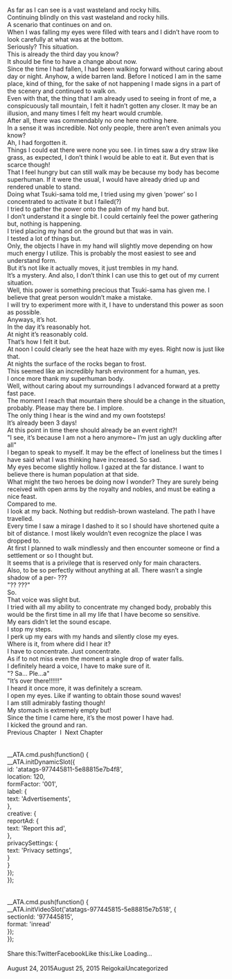 <br/>
As far as I can see is a vast wasteland and rocky hills.<br/>
Continuing blindly on this vast wasteland and rocky hills.<br/>
A scenario that continues on and on.<br/>
When I was falling my eyes were filled with tears and I didn’t have room to look carefully at what was at the bottom.<br/>
Seriously? This situation.<br/>
This is already the third day you know?<br/>
It should be fine to have a change about now.<br/>
Since the time I had fallen, I had been walking forward without caring about day or night. Anyhow, a wide barren land. Before I noticed I am in the same place, kind of thing, for the sake of not happening I made signs in a part of the scenery and continued to walk on.<br/>
Even with that, the thing that I am already used to seeing in front of me, a conspicuously tall mountain, I felt it hadn’t gotten any closer. It may be an illusion, and many times I felt my heart would crumble.<br/>
After all, there was commendably no one here nothing here.<br/>
In a sense it was incredible. Not only people, there aren’t even animals you know?<br/>
Ah, I had forgotten it.<br/>
Things I could eat there were none you see. I in times saw a dry straw like grass, as expected, I don’t think I would be able to eat it. But even that is scarce though!<br/>
That I feel hungry but can still walk may be because my body has become superhuman. If it were the usual, I would have already dried up and rendered unable to stand.<br/>
Doing what Tsuki-sama told me, I tried using my given ‘power’ so I concentrated to activate it but I failed(?)<br/>
I tried to gather the power onto the palm of my hand but.<br/>
I don’t understand it a single bit. I could certainly feel the power gathering but, nothing is happening.<br/>
I tried placing my hand on the ground but that was in vain.<br/>
I tested a lot of things but.<br/>
Only, the objects I have in my hand will slightly move depending on how much energy I utilize. This is probably the most easiest to see and understand form.<br/>
But it’s not like it actually moves, it just trembles in my hand.<br/>
It’s a mystery. And also, I don’t think I can use this to get out of my current situation.<br/>
Well, this power is something precious that Tsuki-sama has given me. I believe that great person wouldn’t make a mistake.<br/>
I will try to experiment more with it, I have to understand this power as soon as possible.<br/>
Anyways, it’s hot.<br/>
In the day it’s reasonably hot.<br/>
At night it’s reasonably cold.<br/>
That’s how I felt it but.<br/>
At noon I could clearly see the heat haze with my eyes. Right now is just like that.<br/>
At nights the surface of the rocks began to frost.<br/>
This seemed like an incredibly harsh environment for a human, yes.<br/>
I once more thank my superhuman body.<br/>
Well, without caring about my surroundings I advanced forward at a pretty fast pace.<br/>
The moment I reach that mountain there should be a change in the situation, probably. Please may there be. I implore.<br/>
The only thing I hear is the wind and my own footsteps!<br/>
It’s already been 3 days!<br/>
At this point in time there should already be an event right?!<br/>
"I see, it’s because I am not a hero anymore~ I’m just an ugly duckling after all"<br/>
I began to speak to myself. It may be the effect of loneliness but the times I have said what I was thinking have increased. So sad.<br/>
My eyes become slightly hollow. I gazed at the far distance. I want to believe there is human population at that side.<br/>
What might the two heroes be doing now I wonder? They are surely being received with open arms by the royalty and nobles, and must be eating a nice feast.<br/>
Compared to me.<br/>
I look at my back. Nothing but reddish-brown wasteland. The path I have travelled.<br/>
Every time I saw a mirage I dashed to it so I should have shortened quite a bit of distance. I most likely wouldn’t even recognize the place I was dropped to.<br/>
At first I planned to walk mindlessly and then encounter someone or find a settlement or so I thought but.<br/>
It seems that is a privilege that is reserved only for main characters.<br/>
Also, to be so perfectly without anything at all. There wasn’t a single shadow of a per- ???<br/>
"?? ???"<br/>
So.<br/>
That voice was slight but.<br/>
I tried with all my ability to concentrate my changed body, probably this would be the first time in all my life that I have become so sensitive.<br/>
My ears didn’t let the sound escape.<br/>
I stop my steps.<br/>
I perk up my ears with my hands and silently close my eyes.<br/>
Where is it, from where did I hear it?<br/>
I have to concentrate. Just concentrate.<br/>
As if to not miss even the moment a single drop of water falls.<br/>
I definitely heard a voice, I have to make sure of it.<br/>
"? Sa… Ple…a"<br/>
"It’s over there!!!!!!"<br/>
I heard it once more, it was definitely a scream.<br/>
I open my eyes. Like if wanting to obtain those sound waves!<br/>
I am still admirably fasting though!<br/>
My stomach is extremely empty but!<br/>
Since the time I came here, it’s the most power I have had.<br/>
I kicked the ground and ran.<br/>
Previous Chapter  l  Next Chapter<br/>
<br/>
<br/>
				__ATA.cmd.push(function() {<br/>
					__ATA.initDynamicSlot({<br/>
						id: 'atatags-977445811-5e88815e7b4f8',<br/>
						location: 120,<br/>
						formFactor: '001',<br/>
						label: {<br/>
							text: 'Advertisements',<br/>
						},<br/>
						creative: {<br/>
							reportAd: {<br/>
								text: 'Report this ad',<br/>
							},<br/>
							privacySettings: {<br/>
								text: 'Privacy settings',<br/>
							}<br/>
						}<br/>
					});<br/>
				});<br/>
			<br/>
<br/>
            __ATA.cmd.push(function() {<br/>
                __ATA.initVideoSlot('atatags-977445815-5e88815e7b518', {<br/>
                    sectionId: '977445815',<br/>
                    format: 'inread'<br/>
                });<br/>
            });<br/>
        <br/>
Share this:TwitterFacebookLike this:Like Loading... <br/>
<br/>
August 24, 2015August 25, 2015 ReigokaiUncategorized <br/>
<br/>
<br/>
